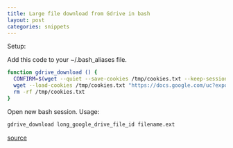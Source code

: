 ```yaml
---
title: Large file download from Gdrive in bash
layout: post
categories: snippets
---
```


Setup:

Add this code to your ~/.bash_aliases file.
```bash
function gdrive_download () {
  CONFIRM=$(wget --quiet --save-cookies /tmp/cookies.txt --keep-session-cookies --no-check-certificate "https://docs.google.com/uc?export=download&id=$1" -O- | sed -rn 's/.*confirm=([0-9A-Za-z_]+).*/\1\n/p')
  wget --load-cookies /tmp/cookies.txt "https://docs.google.com/uc?export=download&confirm=$CONFIRM&id=$1" -O $2
  rm -rf /tmp/cookies.txt
}
```
Open new bash session.
Usage:
```bash
gdrive_download long_google_drive_file_id filename.ext
```
[source](https://gist.github.com/iamtekeste/3cdfd0366ebfd2c0d805#gistcomment-2359248)